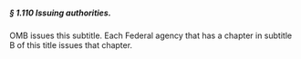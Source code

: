 ##### § 1.110 Issuing authorities. #####

OMB issues this subtitle. Each Federal agency that has a chapter in subtitle B of this title issues that chapter.